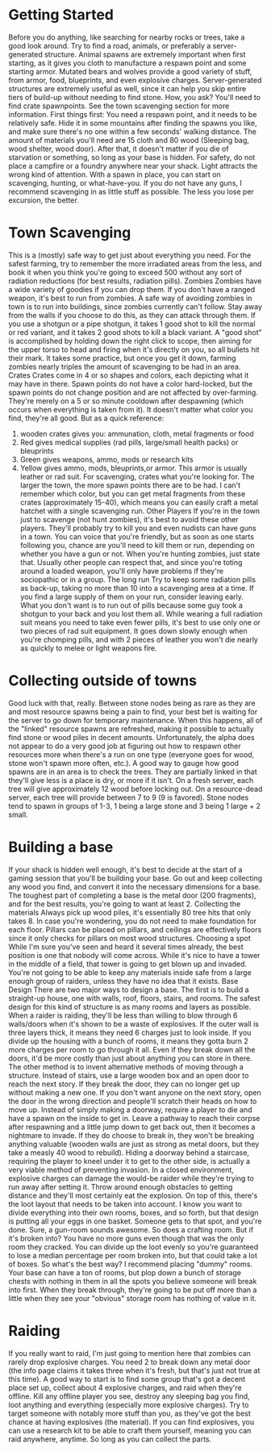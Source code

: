 # Getting Started

Before you do anything, like searching for nearby rocks or trees, take a good look around. Try to find a road, animals, or preferably a server-generated structure. Animal spawns are extremely important when first starting, as it gives you cloth to manufacture a respawn point and some starting armor. Mutated bears and wolves provide a good variety of stuff, from armor, food, blueprints, and even explosive charges.
Server-generated structures are extremely useful as well, since it can help you skip entire tiers of build-up without needing to find stone. How, you ask? You'll need to find crate spawnpoints. See the town scavenging section for more information.
First things first: You need a respawn point, and it needs to be relatively safe. Hide it in some mountains after finding the spawns you like, and make sure there's no one within a few seconds' walking distance. The amount of materials you'll need are 15 cloth and 80 wood (Sleeping bag, wood shelter, wood door). After that, it doesn't matter if you die of starvation or something, so long as your base is hidden. For safety, do not place a campfire or a foundry anywhere near your shack. Light attracts the wrong kind of attention.
With a spawn in place, you can start on scavenging, hunting, or what-have-you. If you do not have any guns, I recommend scavenging in as little stuff as possible. The less you lose per excursion, the better. 
# Town Scavenging

This is a (mostly) safe way to get just about everything you need. For the safest farming, try to remember the more irradiated areas from the less, and book it when you think you're going to exceed 500 without any sort of radiation reductions (for best results, radiation pills). 
Zombies
Zombies have a wide variety of goodies if you can drop them. If you don't have a ranged weapon, it's best to run from zombies. A safe way of avoiding zombies in town is to run into buildings, since zombies currently can't follow. Stay away from the walls if you choose to do this, as they can attack through them.
If you use a shotgun or a pipe shotgun, it takes 1 good shot to kill the normal or red variant, and it takes 2 good shots to kill a black variant. A "good shot" is accomplished by holding down the right click to scope, then aiming for the upper torso to head and firing when it's directly on you, so all bullets hit their mark. It takes some practice, but once you get it down, farming zombies nearly triples the amount of scavenging to be had in an area.
Crates
Crates come in 4 or so shapes and colors, each depicting what it may have in there. Spawn points do not have a color hard-locked, but the spawn points do not change position and are not affected by over-farming. They're merely on a 5 or so minute cooldown after despawning (which occurs when everything is taken from it).
It doesn't matter what color you find, they're all good. But as a quick reference:
1) wooden crates gives you: ammunation, cloth, metal fragments or food
2) Red gives medical supplies (rad pills, large/small health packs) or bleuprints
3) Green gives weapons, ammo, mods or research kits
4) Yellow gives ammo, mods, bleuprints,or armor. This armor is usually leather or rad suit.
For scavenging, crates what you're looking for. The larger the town, the more spawn points there are to be had. I can't remember which color, but you can get metal fragments from these crates (approximately 15-40), which means you can easily craft a metal hatchet with a single scavenging run.
Other Players
If you're in the town just to scavenge (not hunt zombies), it's best to avoid these other players. They'll probably try to kill you and even nudists can have guns in a town. You can voice that you're friendly, but as soon as one starts following you, chance are you'll need to kill them or run, depending on whether you have a gun or not.
When you're hunting zombies, just state that. Usually other people can respect that, and since you're toting around a loaded weapon, you'll only have problems if they're sociopathic or in a group.
The long run
Try to keep some radiation pills as back-up, taking no more than 10 into a scavenging area at a time. If you find a large supply of them on your run, consider leaving early. What you don't want is to run out of pills because some guy took a shotgun to your back and you lost them all.
While wearing a full radiation suit means you need to take even fewer pills, it's best to use only one or two pieces of rad suit equipment. It goes down slowly enough when you're chomping pills, and with 2 pieces of leather you won't die nearly as quickly to melee or light weapons fire.
# Collecting outside of towns

Good luck with that, really. Between stone nodes being as rare as they are and most resource spawns being a pain to find, your best bet is waiting for the server to go down for temporary maintenance. When this happens, all of the "linked" resource spawns are refreshed, making it possible to actually find stone or wood piles in decent amounts. Unfortunately, the alpha does not appear to do a very good job at figuring out how to respawn other resources more when there's a run on one type (everyone goes for wood, stone won't spawn more often, etc.).
A good way to gauge how good spawns are in an area is to check the trees. They are partially linked in that they'll give less is a place is dry, or more if it isn't. On a fresh server, each tree will give approximately 12 wood before locking out. On a resource-dead server, each tree will provide between 7 to 9 (9 is favored). Stone nodes tend to spawn in groups of 1-3, 1 being a large stone and 3 being 1 large + 2 small.
# Building a base

If your shack is hidden well enough, it's best to decide at the start of a gaming session that you'll be building your base. Go out and keep collecting any wood you find, and convert it into the necessary dimensions for a base. The toughest part of completing a base is the metal door (200 fragments), and for the best results, you're going to want at least 2.
Collecting the materials
Always pick up wood piles, it's essentially 80 tree hits that only takes 8. In case you're wondering, you do not need to make foundation for each floor. Pillars can be placed on pillars, and ceilings are effectively floors since it only checks for pillars on most wood structures. 
Choosing a spot
While I'm sure you've seen and heard it several times already, the best position is one that nobody will come across. While it's nice to have a tower in the middle of a field, that tower is going to get blown up and invaded. You're not going to be able to keep any materials inside safe from a large enough group of raiders, unless they have no idea that it exists.
Base Design
There are two major ways to design a base. The first is to build a straight-up house, one with walls, roof, floors, stairs, and rooms. The safest design for this kind of structure is as many rooms and layers as possible. When a raider is raiding, they'll be less than willing to blow through 6 walls/doors when it's shown to be a waste of explosives. If the outer wall is three layers thick, it means they need 6 charges just to look inside. If you divide up the housing with a bunch of rooms, it means they gotta burn 2 more charges per room to go through it all. Even if they break down all the doors, it'd be more costly than just about anything you can store in there.
The other method is to invent alternative methods of moving through a structure. Instead of stairs, use a large wooden box and an open door to reach the next story. If they break the door, they can no longer get up without making a new one. If you don't want anyone on the next story, open the door in the wrong direction and people'll scratch their heads on how to move up.
Instead of simply making a doorway, require a player to die and have a spawn on the inside to get in. Leave a pathway to reach their corpse after respawning and a little jump down to get back out, then it becomes a nightmare to invade. If they do choose to break in, they won't be breaking anything valuable (wooden walls are just as strong as metal doors, but they take a measly 40 wood to rebuild).
Hiding a doorway behind a staircase, requiring the player to kneel under it to get to the other side, is actually a very viable method of preventing invasion. In a closed environment, explosive charges can damage the would-be raider while they're trying to run away after setting it. Throw around enough obstacles to getting distance and they'll most certainly eat the explosion.
On top of this, there's the loot layout that needs to be taken into account. I know you want to divide everything into their own rooms, boxes, and so forth, but that design is putting all your eggs in one basket. Someone gets to that spot, and you're done. Sure, a gun-room sounds awesome. So does a crafting room. But if it's broken into? You have no more guns even though that was the only room they cracked. You can divide up the loot evenly so you're guaranteed to lose a median percentage per room broken into, but that could take a lot of boxes. So what's the best way?
I recommend placing "dummy" rooms. Your base can have a ton of rooms, but plop down a bunch of storage chests with nothing in them in all the spots you believe someone will break into first. When they break through, they're going to be put off more than a little when they see your "obvious" storage room has nothing of value in it.
# Raiding

If you really want to raid, I'm just going to mention here that zombies can rarely drop explosive charges. You need 2 to break down any metal door (the info page claims it takes three when it's fresh, but that's just not true at this time). A good way to start is to find some group that's got a decent place set up, collect about 4 explosive charges, and raid when they're offline. Kill any offline player you see, destroy any sleeping bag you find, loot anything and everything (especially more explosive charges).
Try to target someone with notably more stuff than you, as they've got the best chance at having explosives (the material). If you can find explosives, you can use a research kit to be able to craft them yourself, meaning you can raid anywhere, anytime. So long as you can collect the parts.
